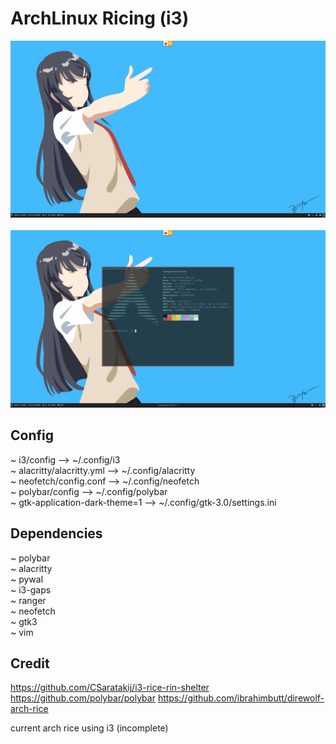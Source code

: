 # ArchLinux Ricing (i3)

![screenshot](https://github.com/santavalleytea/i3ricing-archlinux/blob/main/screenshots/image(1).png)
<br><br>
![screenshot](https://github.com/santavalleytea/i3ricing-archlinux/blob/main/screenshots/image.png)

## Config
~ i3/config --> ~/.config/i3<br>
~ alacritty/alacritty.yml --> ~/.config/alacritty<br>
~ neofetch/config.conf --> ~/.config/neofetch<br>
~ polybar/config --> ~/.config/polybar<br>
~ gtk-application-dark-theme=1 --> ~/.config/gtk-3.0/settings.ini<br>

## Dependencies
~ polybar <br>
~ alacritty <br>
~ pywal <br>
~ i3-gaps <br>
~ ranger <br>
~ neofetch <br>
~ gtk3 <br>
~ vim <br>



## Credit
https://github.com/CSaratakij/i3-rice-rin-shelter
https://github.com/polybar/polybar
https://github.com/ibrahimbutt/direwolf-arch-rice

current arch rice using i3 (incomplete)
